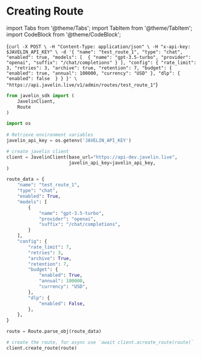 # Creating Route
import Tabs from '@theme/Tabs';
import TabItem from '@theme/TabItem';
import CodeBlock from '@theme/CodeBlock';

<Tabs>
<TabItem value="shell" label="Using the API:">

<CodeBlock
  language="python">
  {`
curl -X POST \
-H "Content-Type: application/json" \
-H "x-api-key: $JAVELIN_API_KEY" \
-d '{
        "name": "test_route_1",
        "type": "chat",
        "enabled": true,
        "models": [ 
            {
                "name": "gpt-3.5-turbo",
                "provider": "openai",
                "suffix": "/chat/completions"
            }
        ],
        "config": {
            "rate_limit": 3,
            "retries": 3,
            "archive": true,
            "retention": 7,
            "budget": {
                "enabled": true,
                "annual": 100000,
                "currency": "USD"
            },
            "dlp": {
                "enabled": false 
            }
        }
}' \
"https://api.javelin.live/v1/admin/routes/test_route_1"
`}
</CodeBlock>

</TabItem>
<TabItem value="py" label="In Python:">

```py
from javelin_sdk import (
    JavelinClient,
    Route
)

import os
    
# Retrieve environment variables
javelin_api_key = os.getenv('JAVELIN_API_KEY')

# create javelin client
client = JavelinClient(base_url="https://api-dev.javelin.live",
                       javelin_api_key=javelin_api_key,
) 

route_data = {
    "name": "test_route_1",
    "type": "chat",
    "enabled": True,
    "models": [
        {
            "name": "gpt-3.5-turbo",
            "provider": "openai",
            "suffix": "/chat/completions",
        }
    ],
    "config": {
        "rate_limit": 7,
        "retries": 3,
        "archive": True,
        "retention": 7,
        "budget": {
            "enabled": True,
            "annual": 100000,
            "currency": "USD",
        },
        "dlp": {
            "enabled": False,
        },
    },
}

route = Route.parse_obj(route_data)

# create the route, for async use `await client.acreate_route(route)`
client.create_route(route)
 

```

</TabItem>
</Tabs>

